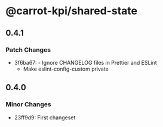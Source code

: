 # @carrot-kpi/shared-state

## 0.4.1

### Patch Changes

-   3f6ba67: - Ignore CHANGELOG files in Prettier and ESLint
    -   Make eslint-config-custom private

## 0.4.0

### Minor Changes

-   23ff9d9: First changeset

